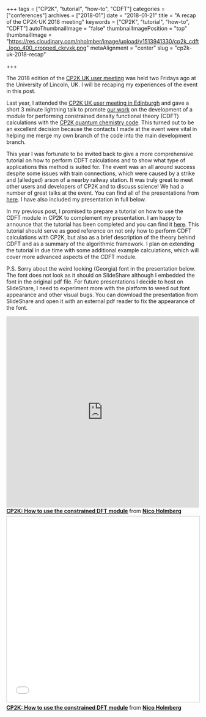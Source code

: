 +++
tags = ["CP2K", "tutorial", "how-to", "CDFT"]
categories = ["conferences"]
archives = ["2018-01"]
date = "2018-01-21"
title = "A recap of the CP2K-UK 2018 meeting"
keywords = ["CP2K", "tutorial", "how-to", "CDFT"]
autoThumbnailImage = "false"
thumbnailImagePosition = "top"
thumbnailImage = "https://res.cloudinary.com/nholmber/image/upload/v1513941330/cp2k_cdft_logo_400_cropped_ckrvxk.png"
metaAlignment = "center"
slug = "cp2k-uk-2018-recap"

+++

The 2018 edition of the [CP2K UK user meeting](https://www.cp2k.org/events:2018_user_meeting:index) was held two Fridays ago at the University of Lincoln, UK. I will be recaping my experiences of the event in this post.

<!--more-->

Last year, I attended the [CP2K UK user meeting in Edinburgh](https://www.cp2k.org/events:2017_user_meeting:index) and gave a short 3 minute lightning talk to promote [our work](https://dx.doi.org/10.1021/acs.jctc.6b01085) on the development of a module for performing constrained density functional theory (CDFT) calculations with the [CP2K quantum chemistry code](https://cp2k.org). This turned out to be an excellent decision because the contacts I made at the event were vital in helping me merge my own branch of the code into the main development branch.

This year I was fortunate to be invited back to give a more comprehensive tutorial on how to perform CDFT calculations and to show what type of applications this method is suited for. The event was an all around success despite some issues with train connections, which were caused by a strike and (alledged) arson of a nearby railway station. It was truly great to meet other users and developers of CP2K and to discuss science! We had a number of great talks at the event. You can find all of the presentations from [here](https://www.cp2k.org/events:2018_user_meeting:index). I have also included my presentation in full below.

In my previous post, I promised to prepare a tutorial on how to use the CDFT module in CP2K to complement my presentation. I am happy to announce that the tutorial has been completed and you can find it [here](https://www.cp2k.org/howto:cdft). This tutorial should serve as good reference on not only how to perform CDFT calculations with CP2K, but also as a brief description of the theory behind CDFT and as a summary of the algorithmic framework. I plan on extending the tutorial in due time with some additional example calculations, which will cover more advanced aspects of the CDFT module.

P.S. Sorry about the weird looking (Georgia) font in the presentation below. The font does not look as it should on SlideShare although I embedded the font in the original pdf file. For future presentations I decide to host on SlideShare, I need to experiment more with the platform to weed out font appearance and other visual bugs. You can download the presentation from SlideShare and open it with an external pdf reader to fix the appearance of the font.


<iframe
  style="width: 100%; height: 500px;" frameborder="0" marginwidth="0" marginheight="0" scrolling="no"
  src="http://www.slideshare.net/slideshow/embed_code/key/vPEv2KKPYQWWUO?rel=0" allowfullscreen webkitallowfullscreen mozallowfullscreen> </iframe>
<div style="margin-bottom:5px"> <strong> <a href="//www.slideshare.net/NicoHolmberg/cp2k-how-to-use-the-constrained-dft-module" title="CP2K: How to use the constrained DFT module" target="_blank">CP2K: How to use the constrained DFT module</a> </strong> from <strong><a href="https://www.slideshare.net/NicoHolmberg" target="_blank">Nico Holmberg</a></strong> </div>

<iframe src="//www.slideshare.net/slideshow/embed_code/key/vPEv2KKPYQWWUO" width="595" height="485" frameborder="0" marginwidth="0" marginheight="0" scrolling="no" style="border:1px solid #CCC; border-width:1px; margin-bottom:5px; max-width: 100%;" allowfullscreen> </iframe> <div style="margin-bottom:5px"> <strong> <a href="//www.slideshare.net/NicoHolmberg/cp2k-how-to-use-the-constrained-dft-module" title="CP2K: How to use the constrained DFT module" target="_blank">CP2K: How to use the constrained DFT module</a> </strong> from <strong><a href="https://www.slideshare.net/NicoHolmberg" target="_blank">Nico Holmberg</a></strong> </div>